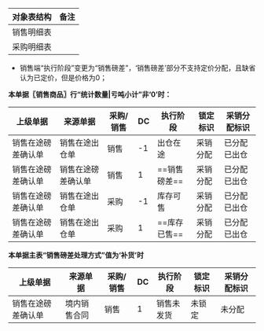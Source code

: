 | 对象表结构 | 备注  |
| ----- | --- |
| 销售明细表 |     |
| 采购明细表 |     |
- 销售端“执行阶段”变更为“销售磅差”，‘销售磅差’部分不支持定价分配，且缺省认为已定价，但是价格为0；

**本单据〖销售商品〗行“统计数量|亏吨小计”非‘0’时：**

| 上级单据      | 来源单据      | 采购/销售 | DC  | 执行阶段     | 锁定标识 | 采销分配标识 |
| --------- | --------- | ----- | --- | -------- | ---- | ------ |
| 销售在途磅差确认单 | 销售在途出仓单   | 销售    | -1  | 出仓在途     | 采销分配 | 已分配已出仓 |
| 销售在途磅差确认单 | 销售在途磅差确认单 | 销售    | 1   | ==销售磅差== | 采销分配 | 已分配已出仓 |
| 销售在途磅差确认单 | 销售在途出仓单   | 采购    | -1  | 库存可售     | 采销分配 | 已分配已出仓 |
| 销售在途磅差确认单 | 销售在途出仓单   | 采购    | 1   | ==库存已售== | 采销分配 | 已分配已出仓 |
**本单据主表“销售磅差处理方式”值为‘补货’时**

| 上级单据      | 来源单据   | 采购/销售 | DC  | 执行阶段  | 锁定标识 | 采销分配标识 |
| --------- | ------ | ----- | --- | ----- | ---- | ------ |
| 销售在途磅差确认单 | 境内销售合同 | 销售    | 1   | 销售未发货 | 未锁定  | 未分配    |
